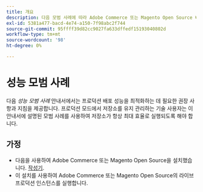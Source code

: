 ```yaml
---
title: 개요
description: 다음 모범 사례에 따라 Adobe Commerce 또는 Magento Open Source 배포의 성능을 최적화합니다.
exl-id: 5381a477-bacd-4e74-a150-7f98abc2f744
source-git-commit: 95ffff39d82cc9027fa633dffedf15193040802d
workflow-type: tm+mt
source-wordcount: '98'
ht-degree: 0%

---
```


# 성능 모범 사례

다음 _성능 모범 사례_ 안내서에서는 프로덕션 배포 성능을 최적화하는 데 필요한 권장 사항과 지침을 제공합니다. 프로덕션 모드에서 저장소를 유지 관리하는 기술 사용자는 이 안내서에 설명된 모범 사례를 사용하여 저장소가 항상 최대 효율로 실행되도록 해야 합니다.

## 가정

* 다음을 사용하여 Adobe Commerce 또는 Magento Open Source을 설치했습니다. [작성기](../installation/composer.md).
* 이 설치를 사용하여 Adobe Commerce 또는 Magento Open Source의 라이브 프로덕션 인스턴스를 실행합니다.
